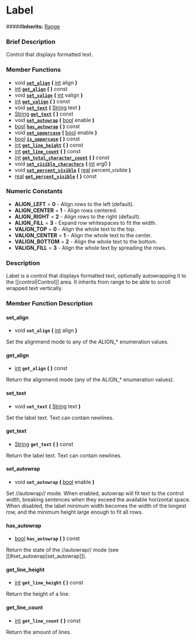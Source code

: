 #  Label  
#####**Inherits:** [Range](class_range)

###  Brief Description  
Control that displays formatted text.

###  Member Functions 
  * void  **[`set_align`](#set_align)**  **(** [int](class_int) align  **)**
  * [int](class_int)  **[`get_align`](#get_align)**  **(** **)** const
  * void  **[`set_valign`](#set_valign)**  **(** [int](class_int) valign  **)**
  * [int](class_int)  **[`get_valign`](#get_valign)**  **(** **)** const
  * void  **[`set_text`](#set_text)**  **(** [String](class_string) text  **)**
  * [String](class_string)  **[`get_text`](#get_text)**  **(** **)** const
  * void  **[`set_autowrap`](#set_autowrap)**  **(** [bool](class_bool) enable  **)**
  * [bool](class_bool)  **[`has_autowrap`](#has_autowrap)**  **(** **)** const
  * void  **[`set_uppercase`](#set_uppercase)**  **(** [bool](class_bool) enable  **)**
  * [bool](class_bool)  **[`is_uppercase`](#is_uppercase)**  **(** **)** const
  * [int](class_int)  **[`get_line_height`](#get_line_height)**  **(** **)** const
  * [int](class_int)  **[`get_line_count`](#get_line_count)**  **(** **)** const
  * [int](class_int)  **[`get_total_character_count`](#get_total_character_count)**  **(** **)** const
  * void  **[`set_visible_characters`](#set_visible_characters)**  **(** [int](class_int) arg0  **)**
  * void  **[`set_percent_visible`](#set_percent_visible)**  **(** [real](class_real) percent_visible  **)**
  * [real](class_real)  **[`get_percent_visible`](#get_percent_visible)**  **(** **)** const

###  Numeric Constants  
  * **ALIGN_LEFT** = **0** - Align rows to the left (default).
  * **ALIGN_CENTER** = **1** - Align rows centered.
  * **ALIGN_RIGHT** = **2** - Align rows to the right (default).
  * **ALIGN_FILL** = **3** - Expand row whitespaces to fit the width.
  * **VALIGN_TOP** = **0** - Align the whole text to the top.
  * **VALIGN_CENTER** = **1** - Align the whole text to the center.
  * **VALIGN_BOTTOM** = **2** - Align the whole text to the bottom.
  * **VALIGN_FILL** = **3** - Align the whole text by spreading the rows.

###  Description  
Label is a control that displays formatted text, optionally autowrapping it to the [[control|Control]] area. It inherits from range to be able to scroll wrapped text vertically.

###  Member Function Description  

#### <a name="set_align">set_align</a>
  * void  **`set_align`**  **(** [int](class_int) align  **)**

Set the alignmend mode to any of the ALIGN_* enumeration values.

#### <a name="get_align">get_align</a>
  * [int](class_int)  **`get_align`**  **(** **)** const

Return the alignmend mode (any of the ALIGN_* enumeration values).

#### <a name="set_text">set_text</a>
  * void  **`set_text`**  **(** [String](class_string) text  **)**

Set the label text. Text can contain newlines.

#### <a name="get_text">get_text</a>
  * [String](class_string)  **`get_text`**  **(** **)** const

Return the label text. Text can contain newlines.

#### <a name="set_autowrap">set_autowrap</a>
  * void  **`set_autowrap`**  **(** [bool](class_bool) enable  **)**

Set //autowrap// mode. When enabled, autowrap will fit text to the control width, breaking sentences when they exceed the available horizontal space. When disabled, the label minimum width becomes the width of the longest row, and the minimum height large enough to fit all rows.

#### <a name="has_autowrap">has_autowrap</a>
  * [bool](class_bool)  **`has_autowrap`**  **(** **)** const

Return the state of the //autowrap// mode (see [[#set_autowrap|set_autowrap]]).

#### <a name="get_line_height">get_line_height</a>
  * [int](class_int)  **`get_line_height`**  **(** **)** const

Return the height of a line.

#### <a name="get_line_count">get_line_count</a>
  * [int](class_int)  **`get_line_count`**  **(** **)** const

Return the amount of lines.
